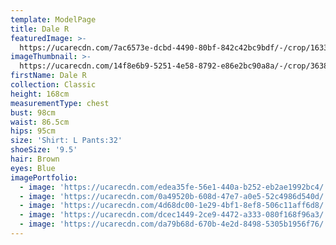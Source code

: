 ```yaml
---
template: ModelPage
title: Dale R
featuredImage: >-
  https://ucarecdn.com/7ac6573e-dcbd-4490-80bf-842c42bc9bdf/-/crop/1633x927/0,0/-/preview/
imageThumbnail: >-
  https://ucarecdn.com/14f8e6b9-5251-4e58-8792-e86e2bc90a8a/-/crop/3638x3648/877,0/-/preview/
firstName: Dale R
collection: Classic
height: 168cm
measurementType: chest
bust: 98cm
waist: 86.5cm
hips: 95cm
size: 'Shirt: L Pants:32'
shoeSize: '9.5'
hair: Brown
eyes: Blue
imagePortfolio:
  - image: 'https://ucarecdn.com/edea35fe-56e1-440a-b252-eb2ae1992bc4/'
  - image: 'https://ucarecdn.com/0a49520b-608d-47e7-a0e5-52c4986d540d/'
  - image: 'https://ucarecdn.com/4d68dc00-1e29-4bf1-8ef8-506c11aff6d8/'
  - image: 'https://ucarecdn.com/dcec1449-2ce9-4472-a333-080f168f96a3/'
  - image: 'https://ucarecdn.com/da79b68d-670b-4e2d-8498-5305b1956f76/'
---
```


